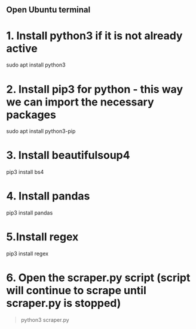 ## Open Ubuntu terminal

# 1. Install python3 if it is not already active
   sudo apt install python3

# 2. Install pip3 for python - this way we can import the necessary packages
   sudo apt install python3-pip

# 3. Install beautifulsoup4
   pip3 install bs4

# 4. Install pandas
   pip3 install pandas

# 5.Install regex
   pip3 install regex 

# 6. Open the scraper.py script (script will continue to scrape until scraper.py is stopped)
   >python3 scraper.py
